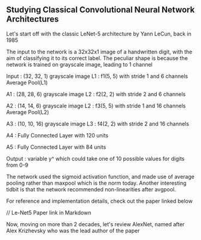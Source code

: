 ## Studying Classical Convolutional Neural Network Architectures

Let's start off with the classic LeNet-5 architecture by Yann LeCun, back in 1985

The input to the network is a 32x32x1 image of a handwritten digit, with the aim of classifying it to its correct label. The peculiar shape is because the network is trained on grayscale image, leading to 1 channel

Input : (32, 32, 1) grayscale image 
L1 : f1(5, 5) with stride 1 and 6 channels
Average Pool(L1)

A1 : (28, 28, 6) grayscale image
L2 : f2(2, 2) with stride 2 and 6 channels

A2 : (14, 14, 6) grayscale image
L2 : f3(5, 5) with stride 1 and 16 channels
Average Pool(L2)

A3 : (10, 10, 16) grayscale image
L3 : f4(2, 2) with stride 2 and 16 channels

A4 : Fully Connected Layer with 120 units

A5 : Fully Connected Layer with 84 units

Output : variable y^ which could take one of 10 possible values for digits from 0-9

The network used the sigmoid activation function, and made use of average pooling rather than maxpool which is the norm today. Another interesting tidbit is that the network recommended non-linearities after avgpool.

For reference and implementation details, check out the paper linked below

// Le-Net5 Paper link in Markdown

Now, moving on more than 2 decades, let's review AlexNet, named after Alex Krizhevsky who was the lead author of the paper
